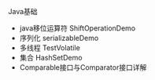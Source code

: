 Java基础



- java移位运算符   ShiftOperationDemo
- 序列化   serializableDemo
- 多线程    TestVolatile
- 集合    HashSetDemo
- Comparable接口与Comparator接口详解